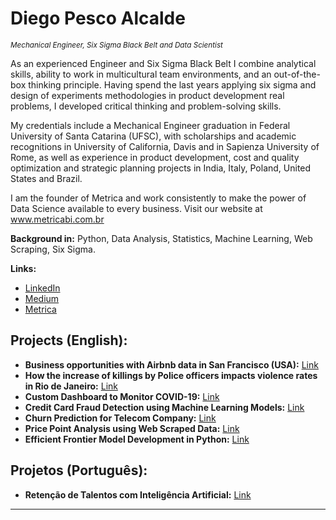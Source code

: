 # Diego Pesco Alcalde
<sub>*Mechanical Engineer, Six Sigma Black Belt and Data Scientist* </sub>

As an experienced Engineer and Six Sigma Black Belt I combine analytical skills, ability to work in multicultural team environments, and an out-of-the-box thinking principle. Having spend the last years applying six sigma and design of experiments methodologies in product development real problems, I developed critical thinking and problem-solving skills.

My credentials include a Mechanical Engineer graduation in Federal University of Santa Catarina (UFSC), with scholarships and academic recognitions in University of California, Davis and in Sapienza University of Rome, as well as experience in product development, cost and quality optimization and strategic planning projects in India, Italy, Poland, United States and Brazil.

I am the founder of Metrica and work consistently to make the power of Data Science available to every business. Visit our website at www.metricabi.com.br

**Background in:** Python, Data Analysis, Statistics, Machine Learning, Web Scraping, Six Sigma.

**Links:**
* [LinkedIn](https://www.linkedin.com/in/diegopesco/)
* [Medium](https://medium.com/@dp.alcalde)
* [Metrica](www.metricabi.com.br)


## Projects (English):

* **Business opportunities with Airbnb data in San Francisco (USA):** [Link](https://github.com/diegopescoalcalde/portfolio/blob/master/English_San_Francisco_Airbnb_Data_Analysis.ipynb)
* **How the increase of killings by Police officers impacts violence rates in Rio de Janeiro:** [Link](https://github.com/diegopescoalcalde/portfolio/blob/master/How_the_increase_of_killings_by_Police_officers_impacts_violence_rates_in_Rio_de_Janeiro.ipynb)
* **Custom Dashboard to Monitor COVID-19:** [Link](https://github.com/diegopescoalcalde/portfolio/blob/master/Custom_Dashboard_to_Monitor_COVID_19.ipynb)
* **Credit Card Fraud Detection using Machine Learning Models:** [Link](https://github.com/diegopescoalcalde/portfolio/blob/master/Credit_Card_Fraud_Detection.ipynb)
* **Churn Prediction for Telecom Company:** [Link](https://github.com/diegopescoalcalde/portfolio/blob/master/Churn_Prediction_for_Telecom_Company.ipynb)
* **Price Point Analysis using Web Scraped Data:** [Link](https://github.com/diegopescoalcalde/portfolio/blob/master/Price_Point_Analysis_using_Web_Scraped_Data.ipynb)
* **Efficient Frontier Model Development in Python:** [Link](https://github.com/diegopescoalcalde/portfolio/blob/master/Efficient_Frontier_Model.ipynb)

## Projetos (Português):

* **Retenção de Talentos com Inteligência Artificial:** [Link](https://github.com/diegopescoalcalde/portfolio/blob/master/An%C3%A1lise_de_Dados_de_RH_para_Reten%C3%A7%C3%A3o_de_Talentos.ipynb)

---


<!--
**diegopescoalcalde/diegopescoalcalde** is a ✨ _special_ ✨ repository because its `README.md` (this file) appears on your GitHub profile.

Here are some ideas to get you started:

- 🔭 I’m currently working on ...
- 🌱 I’m currently learning ...
- 👯 I’m looking to collaborate on ...
- 🤔 I’m looking for help with ...
- 💬 Ask me about ...
- 📫 How to reach me: ...
- 😄 Pronouns: ...
- ⚡ Fun fact: ...
-->
